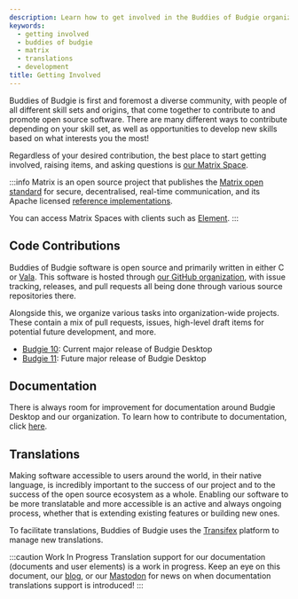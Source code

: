 ```yaml
---
description: Learn how to get involved in the Buddies of Budgie organization.
keywords:
  - getting involved
  - buddies of budgie
  - matrix
  - translations
  - development
title: Getting Involved
---
```


Buddies of Budgie is first and foremost a diverse community, with people of all different skill sets and origins, that come together to contribute to and promote open source software. There are many different ways to contribute depending on your skill set, as well as opportunities to develop new skills based on what interests you the most!

Regardless of your desired contribution, the best place to start getting involved, raising items, and asking questions is [our Matrix Space](https://matrix.to/#/#buddies-of-budgie:matrix.org).

:::info
Matrix is an open source project that publishes the
[Matrix open standard](https://matrix.org/docs/spec) for secure, decentralised, real-time communication, and its Apache licensed
[reference implementations](https://github.com/matrix-org).

You can access Matrix Spaces with clients such as [Element](https://element.io).
:::

## Code Contributions

Buddies of Budgie software is open source and primarily written in either C or [Vala](https://vala.dev). This software is hosted through [our GitHub organization](https://github.com/BuddiesOfBudgie), with issue tracking, releases, and pull requests all being done through various source repositories there.

Alongside this, we organize various tasks into organization-wide projects. These contain a mix of pull requests, issues, high-level draft items for potential future development, and more.

- [Budgie 10](https://github.com/orgs/BuddiesOfBudgie/projects/2): Current major release of Budgie Desktop
- [Budgie 11](https://github.com/orgs/BuddiesOfBudgie/projects/1): Future major release of Budgie Desktop

## Documentation

There is always room for improvement for documentation around Budgie Desktop and our organization. To learn how to contribute to documentation, click [here](/developer/meta/writing-documentation).

## Translations

Making software accessible to users around the world, in their native language, is incredibly important to the success of our project and to the success of the open source ecosystem as a whole. Enabling our software to be more translatable and more accessible is an active and always ongoing process, whether that is extending existing features or building new ones.

To facilitate translations, Buddies of Budgie uses the [Transifex](https://www.transifex.com/buddiesofbudgie/) platform to manage new translations.

:::caution Work In Progress
Translation support for our documentation (documents and user elements) is a work in progress. Keep an eye on this document, our [blog](https://blog.buddiesofbudgie.org), or our [Mastodon](https://fosstodon.org/@BuddiesOfBudgie) for news on when documentation translations support is introduced!
:::
